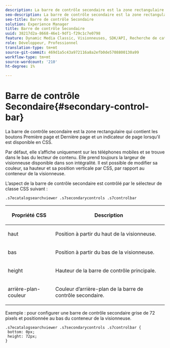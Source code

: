 ```yaml
---
description: La barre de contrôle secondaire est la zone rectangulaire qui contient les boutons Première page et Dernière page et un indicateur de page lorsqu’il est disponible en CSS.
seo-description: La barre de contrôle secondaire est la zone rectangulaire qui contient les boutons Première page et Dernière page et un indicateur de page lorsqu’il est disponible en CSS.
seo-title: Barre de contrôle Secondaire
solution: Experience Manager
title: Barre de contrôle Secondaire
uuid: 38217d2a-8668-46e1-9df1-f29c1c7e0798
feature: Dynamic Media Classic, Visionneuses, SDK/API, Recherche de catalogue électronique
role: Développeur, Professionnel
translation-type: tm+mt
source-git-commit: 469d1a5c43a972116a8a2efb0de5708800130a99
workflow-type: tm+mt
source-wordcount: '210'
ht-degree: 1%

---
```



# Barre de contrôle Secondaire{#secondary-control-bar}

La barre de contrôle secondaire est la zone rectangulaire qui contient les boutons Première page et Dernière page et un indicateur de page lorsqu’il est disponible en CSS.

Par défaut, elle s’affiche uniquement sur les téléphones mobiles et se trouve dans le bas du lecteur de contenu. Elle prend toujours la largeur de visionneuse disponible dans son intégralité. Il est possible de modifier sa couleur, sa hauteur et sa position verticale par CSS, par rapport au conteneur de la visionneuse.

L’aspect de la barre de contrôle secondaire est contrôlé par le sélecteur de classe CSS suivant :

`.s7ecatalogsearchviewer .s7secondarycontrols .s7controlbar`

<table id="table_2C8D322F57114A72B43053CB4539C65C"> 
 <thead> 
  <tr> 
   <th colname="col1" class="entry"> <p> Propriété CSS </p> </th> 
   <th colname="col2" class="entry"> <p>Description </p> </th> 
  </tr> 
 </thead>
 <tbody> 
  <tr> 
   <td colname="col1"> <p> <span class="codeph"> haut </span> </p> </td> 
   <td colname="col2"> <p>Position à partir du haut de la visionneuse. </p> </td> 
  </tr> 
  <tr> 
   <td colname="col1"> <p> <span class="codeph"> bas </span> </p> </td> 
   <td colname="col2"> <p>Position à partir du bas de la visionneuse. </p> </td> 
  </tr> 
  <tr> 
   <td colname="col1"> <p> <span class="codeph"> height </span> </p> </td> 
   <td colname="col2"> <p>Hauteur de la barre de contrôle principale. </p> </td> 
  </tr> 
  <tr> 
   <td colname="col1"> <p> <span class="codeph"> arrière-plan-couleur  </span> </p> </td> 
   <td colname="col2"> <p>Couleur d’arrière-plan de la barre de contrôle secondaire. </p> </td> 
  </tr> 
 </tbody> 
</table>

Exemple : pour configurer une barre de contrôle secondaire grise de 72 pixels et positionnée au bas du conteneur de la visionneuse.

```
.s7ecatalogsearchviewer .s7secondarycontrols .s7controlbar {  
 bottom: 0px; 
 height: 72px; 
}
```

